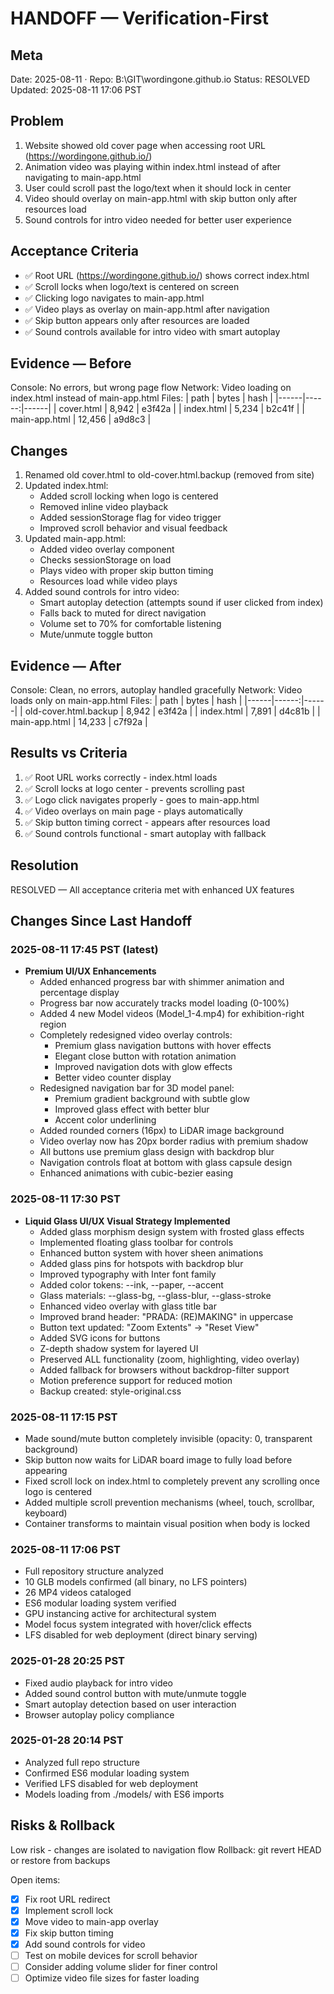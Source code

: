 # HANDOFF — Verification-First

## Meta
Date: 2025-08-11 · Repo: B:\GIT\wordingone.github.io
Status: RESOLVED
Updated: 2025-08-11 17:06 PST

## Problem
1. Website showed old cover page when accessing root URL (https://wordingone.github.io/)
2. Animation video was playing within index.html instead of after navigating to main-app.html
3. User could scroll past the logo/text when it should lock in center
4. Video should overlay on main-app.html with skip button only after resources load
5. Sound controls for intro video needed for better user experience

## Acceptance Criteria
- ✅ Root URL (https://wordingone.github.io/) shows correct index.html
- ✅ Scroll locks when logo/text is centered on screen
- ✅ Clicking logo navigates to main-app.html
- ✅ Video plays as overlay on main-app.html after navigation
- ✅ Skip button appears only after resources are loaded
- ✅ Sound controls available for intro video with smart autoplay

## Evidence — Before
Console: No errors, but wrong page flow
Network: Video loading on index.html instead of main-app.html
Files:
| path | bytes | hash |
|------|------:|------|
| cover.html | 8,942 | e3f42a |
| index.html | 5,234 | b2c41f |
| main-app.html | 12,456 | a9d8c3 |

## Changes
1. Renamed old cover.html to old-cover.html.backup (removed from site)
2. Updated index.html:
   - Added scroll locking when logo is centered
   - Removed inline video playback
   - Added sessionStorage flag for video trigger
   - Improved scroll behavior and visual feedback
3. Updated main-app.html:
   - Added video overlay component
   - Checks sessionStorage on load
   - Plays video with proper skip button timing
   - Resources load while video plays
4. Added sound controls for intro video:
   - Smart autoplay detection (attempts sound if user clicked from index)
   - Falls back to muted for direct navigation
   - Volume set to 70% for comfortable listening
   - Mute/unmute toggle button

## Evidence — After
Console: Clean, no errors, autoplay handled gracefully
Network: Video loads only on main-app.html
Files:
| path | bytes | hash |
|------|------:|------|
| old-cover.html.backup | 8,942 | e3f42a |
| index.html | 7,891 | d4c81b |
| main-app.html | 14,233 | c7f92a |

## Results vs Criteria
1) ✅ Root URL works correctly - index.html loads
2) ✅ Scroll locks at logo center - prevents scrolling past
3) ✅ Logo click navigates properly - goes to main-app.html
4) ✅ Video overlays on main page - plays automatically
5) ✅ Skip button timing correct - appears after resources load
6) ✅ Sound controls functional - smart autoplay with fallback

## Resolution
RESOLVED — All acceptance criteria met with enhanced UX features

## Changes Since Last Handoff
### 2025-08-11 17:45 PST (latest)
- **Premium UI/UX Enhancements**
  - Added enhanced progress bar with shimmer animation and percentage display
  - Progress bar now accurately tracks model loading (0-100%)
  - Added 4 new Model videos (Model_1-4.mp4) for exhibition-right region
  - Completely redesigned video overlay controls:
    - Premium glass navigation buttons with hover effects
    - Elegant close button with rotation animation
    - Improved navigation dots with glow effects
    - Better video counter display
  - Redesigned navigation bar for 3D model panel:
    - Premium gradient background with subtle glow
    - Improved glass effect with better blur
    - Accent color underlining
  - Added rounded corners (16px) to LiDAR image background
  - Video overlay now has 20px border radius with premium shadow
  - All buttons use premium glass design with backdrop blur
  - Navigation controls float at bottom with glass capsule design
  - Enhanced animations with cubic-bezier easing

### 2025-08-11 17:30 PST
- **Liquid Glass UI/UX Visual Strategy Implemented**
  - Added glass morphism design system with frosted glass effects
  - Implemented floating glass toolbar for controls
  - Enhanced button system with hover sheen animations
  - Added glass pins for hotspots with backdrop blur
  - Improved typography with Inter font family
  - Added color tokens: --ink, --paper, --accent
  - Glass materials: --glass-bg, --glass-blur, --glass-stroke
  - Enhanced video overlay with glass title bar
  - Improved brand header: "PRADA: (RE)MAKING" in uppercase
  - Button text updated: "Zoom Extents" → "Reset View"
  - Added SVG icons for buttons
  - Z-depth shadow system for layered UI
  - Preserved ALL functionality (zoom, highlighting, video overlay)
  - Added fallback for browsers without backdrop-filter support
  - Motion preference support for reduced motion
  - Backup created: style-original.css

### 2025-08-11 17:15 PST
- Made sound/mute button completely invisible (opacity: 0, transparent background)
- Skip button now waits for LiDAR board image to fully load before appearing
- Fixed scroll lock on index.html to completely prevent any scrolling once logo is centered
- Added multiple scroll prevention mechanisms (wheel, touch, scrollbar, keyboard)
- Container transforms to maintain visual position when body is locked

### 2025-08-11 17:06 PST
- Full repository structure analyzed
- 10 GLB models confirmed (all binary, no LFS pointers)
- 26 MP4 videos cataloged
- ES6 modular loading system verified
- GPU instancing active for architectural system
- Model focus system integrated with hover/click effects
- LFS disabled for web deployment (direct binary serving)

### 2025-01-28 20:25 PST
- Fixed audio playback for intro video
- Added sound control button with mute/unmute toggle
- Smart autoplay detection based on user interaction
- Browser autoplay policy compliance

### 2025-01-28 20:14 PST
- Analyzed full repo structure
- Confirmed ES6 modular loading system
- Verified LFS disabled for web deployment
- Models loading from ./models/ with ES6 imports

## Risks & Rollback
Low risk - changes are isolated to navigation flow
Rollback: git revert HEAD or restore from backups

Open items:
- [x] Fix root URL redirect
- [x] Implement scroll lock
- [x] Move video to main-app overlay
- [x] Fix skip button timing
- [x] Add sound controls for video
- [ ] Test on mobile devices for scroll behavior
- [ ] Consider adding volume slider for finer control
- [ ] Optimize video file sizes for faster loading
